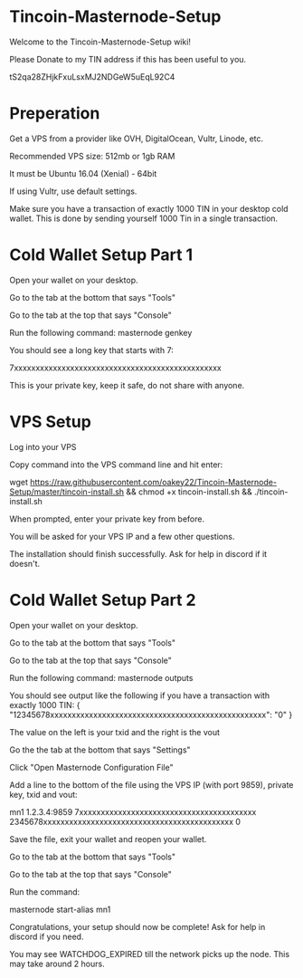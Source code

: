 # Tincoin-Masternode-Setup
Welcome to the Tincoin-Masternode-Setup wiki!

Please Donate to my TIN address if this has been useful to you.

tS2qa28ZHjkFxuLsxMJ2NDGeW5uEqL92C4

# Preperation

Get a VPS from a provider like OVH, DigitalOcean, Vultr, Linode, etc.

Recommended VPS size: 512mb or 1gb RAM

It must be Ubuntu 16.04 (Xenial) - 64bit

If using Vultr, use default settings.

Make sure you have a transaction of exactly 1000 TIN in your desktop cold wallet. This is done by sending yourself 1000 Tin in a single transaction.

# Cold Wallet Setup Part 1

Open your wallet on your desktop.

Go to the tab at the bottom that says "Tools"

Go to the tab at the top that says "Console"

Run the following command: masternode genkey

You should see a long key that starts with 7:

7xxxxxxxxxxxxxxxxxxxxxxxxxxxxxxxxxxxxxxxxxxxxxxxx

This is your private key, keep it safe, do not share with anyone.

# VPS Setup

Log into your VPS

Copy command into the VPS command line and hit enter:

wget https://raw.githubusercontent.com/oakey22/Tincoin-Masternode-Setup/master/tincoin-install.sh && chmod +x tincoin-install.sh && ./tincoin-install.sh

When prompted, enter your private key from before.

You will be asked for your VPS IP and a few other questions.

The installation should finish successfully. Ask for help in discord if it doesn't.

# Cold Wallet Setup Part 2

Open your wallet on your desktop.

Go to the tab at the bottom that says "Tools"

Go to the tab at the top that says "Console"

Run the following command: masternode outputs

You should see output like the following if you have a transaction with exactly 1000 TIN: { "12345678xxxxxxxxxxxxxxxxxxxxxxxxxxxxxxxxxxxxxxxxxxxxxxxxxx": "0" }

The value on the left is your txid and the right is the vout

Go the the tab at the bottom that says "Settings"

Click "Open Masternode Configuration File"

Add a line to the bottom of the file using the VPS IP (with port 9859), private key, txid and vout:

mn1 1.2.3.4:9859 7xxxxxxxxxxxxxxxxxxxxxxxxxxxxxxxxxxxxxxxxx 2345678xxxxxxxxxxxxxxxxxxxxxxxxxxxxxxxxxxxxxxxxxxxx 0

Save the file, exit your wallet and reopen your wallet.

Go to the tab at the bottom that says "Tools"

Go to the tab at the top that says "Console"

Run the command:

masternode start-alias mn1

Congratulations, your setup should now be complete! Ask for help in discord if you need.

You may see WATCHDOG_EXPIRED till the network picks up the node. This may take around 2 hours.

